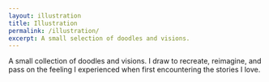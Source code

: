 ```yaml
---
layout: illustration
title: Illustration
permalink: /illustration/
excerpt: A small selection of doodles and visions.
---
```


A small collection of doodles and visions. I draw to recreate, reimagine, and pass on the feeling I experienced when first encountering the stories I love.